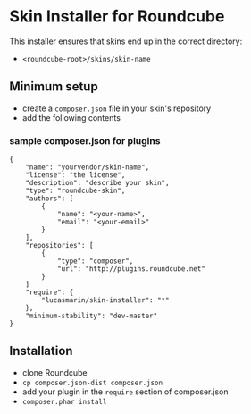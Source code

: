 # Skin Installer for Roundcube

This installer ensures that skins end up in the correct directory:

 * `<roundcube-root>/skins/skin-name`

## Minimum setup

 * create a `composer.json` file in your skin's repository
 * add the following contents

### sample composer.json for plugins

    {
        "name": "yourvendor/skin-name",
        "license": "the license",
        "description": "describe your skin",
        "type": "roundcube-skin",
        "authors": [
            {
                "name": "<your-name>",
                "email": "<your-email>"
            }
        ],
        "repositories": [
            {
                "type": "composer",
                "url": "http://plugins.roundcube.net"
            }
        ]
        "require": {
            "lucasmarin/skin-installer": "*"
        },
        "minimum-stability": "dev-master"
    }

## Installation

 * clone Roundcube
 * `cp composer.json-dist composer.json`
 * add your plugin in the `require` section of composer.json
 * `composer.phar install`
